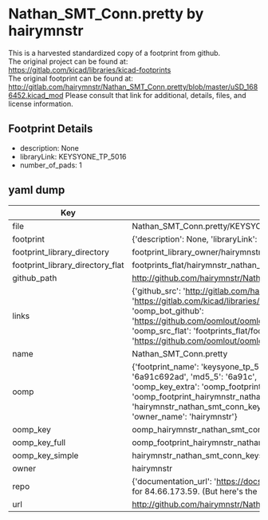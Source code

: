 # Nathan_SMT_Conn.pretty by hairymnstr  
This is a harvested standardized copy of a footprint from github.  
The original project can be found at:  
https://gitlab.com/kicad/libraries/kicad-footprints  
The original footprint can be found at:
http://gitlab.com/hairymnstr/Nathan_SMT_Conn.pretty/blob/master/uSD_1686452.kicad_mod
Please consult that link for additional, details, files, and license information.  
## Footprint Details
* description: None  
* libraryLink: KEYSYONE_TP_5016  
* number_of_pads: 1  
## yaml dump  
| Key | Value |  
| --- | --- |  
| file | Nathan_SMT_Conn.pretty/KEYSYONE_TP_5016.kicad_mod |  
| footprint | {'description': None, 'libraryLink': 'KEYSYONE_TP_5016', 'number_of_pads': 1} |  
| footprint_library_directory | footprint_library_owner/hairymnstr_Nathan_SMT_Conn.pretty |  
| footprint_library_directory_flat | footprints_flat/hairymnstr_nathan_smt_conn_keysyone_tp_5016/working |  
| github_path | http://github.com/hairymnstr/Nathan_SMT_Conn.pretty/blob/master/KEYSYONE_TP_5016.kicad_mod |  
| links | {'github_src': 'http://gitlab.com/hairymnstr/Nathan_SMT_Conn.pretty/blob/master/uSD_1686452.kicad_mod', 'github_src_repo': 'https://gitlab.com/kicad/libraries/kicad-footprints', 'oomp_bot': 'footprints/hairymnstr_nathan_smt_conn_keysyone_tp_5016/working', 'oomp_bot_github': 'https://github.com/oomlout/oomlout_oomp_footprint_bot/tree/main/footprints/hairymnstr_nathan_smt_conn_keysyone_tp_5016/working', 'oomp_src_flat': 'footprints_flat/footprints_flat/hairymnstr_nathan_smt_conn_keysyone_tp_5016/working', 'oomp_src_flat_github': 'https://github.com/oomlout/oomlout_oomp_footprint_src/tree/main/footprints_flat/hairymnstr_nathan_smt_conn_keysyone_tp_5016/working'} |  
| name | Nathan_SMT_Conn.pretty |  
| oomp | {'footprint_name': 'keysyone_tp_5016', 'library_name': 'nathan_smt_conn', 'md5': '6a91c692adfd73bf26a99417dd63d415', 'md5_10': '6a91c692ad', 'md5_5': '6a91c', 'md5_6': '6a91c6', 'oomp_key': 'oomp_hairymnstr_nathan_smt_conn_keysyone_tp_5016', 'oomp_key_extra': 'oomp_footprint_hairymnstr_nathan_smt_conn_keysyone_tp_5016', 'oomp_key_full': 'oomp_footprint_hairymnstr_nathan_smt_conn_keysyone_tp_5016_6a91c6', 'oomp_key_simple': 'hairymnstr_nathan_smt_conn_keysyone_tp_5016', 'original_filename': 'Nathan_SMT_Conn.pretty/KEYSYONE_TP_5016.kicad_mod', 'owner_name': 'hairymnstr'} |  
| oomp_key | oomp_hairymnstr_nathan_smt_conn_keysyone_tp_5016 |  
| oomp_key_full | oomp_footprint_hairymnstr_nathan_smt_conn_keysyone_tp_5016 |  
| oomp_key_simple | hairymnstr_nathan_smt_conn_keysyone_tp_5016 |  
| owner | hairymnstr |  
| repo | {'documentation_url': 'https://docs.github.com/rest/overview/resources-in-the-rest-api#rate-limiting', 'message': "API rate limit exceeded for 84.66.173.59. (But here's the good news: Authenticated requests get a higher rate limit. Check out the documentation for more details.)"} |  
| url | http://github.com/hairymnstr/Nathan_SMT_Conn.pretty |  

